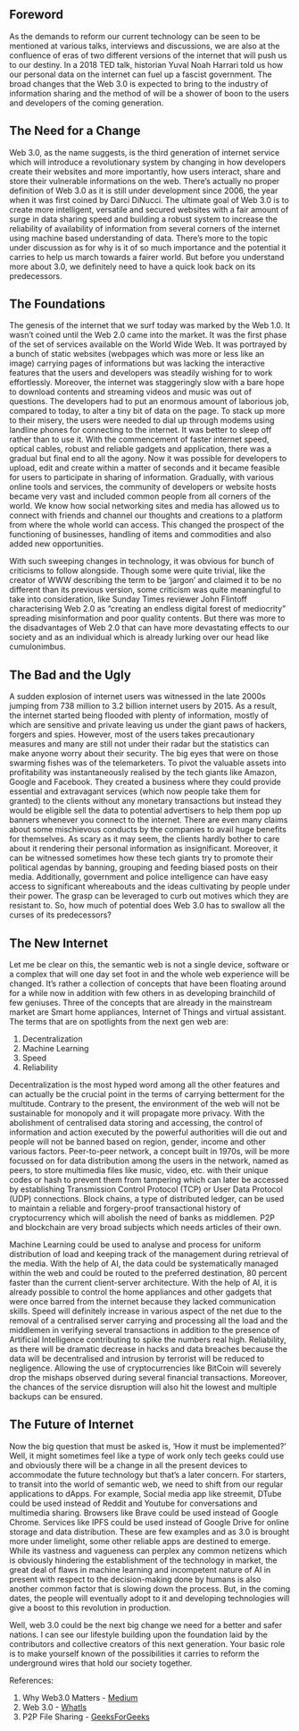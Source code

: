 ## Foreword

As the demands to reform our current technology can be seen to be mentioned at various talks, interviews and discussions, we are also at the confluence of eras of two different versions of the internet that will push us to our destiny. In a 2018 TED talk, historian Yuval Noah Harrari told us how our personal data on the internet can fuel up a fascist government. The broad changes that the Web 3.0 is expected to bring to the industry of information sharing and the method of will be a shower of boon to the users and developers of the coming generation.

## The Need for a Change

Web 3.0, as the name suggests, is the third generation of internet service which will introduce a revolutionary system by changing in how developers create their websites and more importantly, how users interact, share and store their vulnerable informations on the web. There’s actually no proper definition of Web 3.0 as it is still under development since 2006, the year when it was first coined by Darci DiNucci. The ultimate goal of Web 3.0 is to create more intelligent, versatile and secured websites with a fair amount of surge in data sharing speed and building a robust system to increase the reliability of availability of information from several corners of the internet using machine based understanding of data. There’s more to the topic under discussion as for why is it of so much importance and the potential it carries to help us march towards a fairer world. But before you understand more about 3.0, we definitely need to have a quick look back on its predecessors.

## The Foundations

The genesis of the internet that we surf today was marked by the Web 1.0. It wasn’t coined until the Web 2.0 came into the market. It was the first phase of the set of services available on the World Wide Web. It was portrayed by a bunch of static websites (webpages which was more or less like an image) carrying pages of informations but was lacking the interactive features that the users and developers was steadily wishing for to work effortlessly. Moreover, the internet was staggeringly slow with a bare hope to download contents and streaming videos and music was out of questions. The developers had to put an enormous amount of laborious job, compared to today, to alter a tiny bit of data on the page. To stack up more to their misery, the users were needed to dial up through modems using landline phones for connecting to the internet. It was better to sleep off rather than to use it.
With the commencement of faster internet speed, optical cables, robust and reliable gadgets and application, there was a gradual but final end to all the agony. Now it was possible for developers to upload, edit and create within a matter of seconds and it became feasible for users to participate in sharing of information. Gradually, with various online tools and services, the community of developers or website hosts became very vast and included common people from all corners of the world. We know how social networking sites and media has allowed us to connect with friends and channel our thoughts and creations to a platform from where the whole world can access. This changed the prospect of the functioning of businesses, handling of items and commodities and also added new opportunities.

With such sweeping changes in technology, it was obvious for bunch of criticisms to follow alongside. Though some were quite trivial, like the creator of WWW describing the term to be ‘jargon’ and claimed it to be no different than its previous version, some criticism was quite meaningful to take into consideration, like Sunday Times reviewer John Flintoff characterising Web 2.0 as “creating an endless digital forest of mediocrity” spreading misinformation and poor quality contents. But there was more to the disadvantages of Web 2.0 that can have more devastating effects to our society and as an individual which is already lurking over our head like cumulonimbus.

## The Bad and the Ugly

 A sudden explosion of internet users was witnessed in the late 2000s jumping from 738 million to 3.2 billion internet users by 2015. As a result, the internet started being flooded with plenty of information, mostly of which are sensitive and private leaving us under the giant paws of hackers, forgers and spies. However, most of the users takes precautionary measures and many are still not under their radar but the statistics can make anyone worry about their security. 
The big eyes that were on those swarming fishes was of the telemarketers. To pivot the valuable assets into profitability was instantaneously realised by the tech giants like Amazon, Google and Facebook. They created a business where they could provide essential and extravagant services (which now people take them for granted) to the clients without any monetary transactions but instead they would be eligible sell the data to potential advertisers to help them pop up banners whenever you connect to the internet. There are even many claims about some mischievous conducts by the companies to avail huge benefits for themselves. As scary as it may seem, the clients hardly bother to care about it rendering their personal information as insignificant. Moreover, it can be witnessed sometimes how these tech giants try to promote their political agendas by banning, grouping and feeding biased posts on their media. Additionally, government and police intelligence can have easy access to significant whereabouts and the ideas cultivating by people under their power. The grasp can be leveraged to curb out motives which they are resistant to. So, how much of potential does Web 3.0 has to swallow all the curses of its predecessors?

## The New Internet

Let me be clear on this, the semantic web is not a single device, software or a complex that will one day set foot in and the whole web experience will be changed. It’s rather a collection of concepts that have been floating around for a while now in addition with few others in as developing brainchild of few geniuses. Three of the concepts that are already in the mainstream market are Smart home appliances, Internet of Things and virtual assistant. The terms that are on spotlights from the next gen web are:

1. Decentralization
2. Machine Learning
3. Speed 
4. Reliability

Decentralization is the most hyped word among all the other features and can actually be the crucial point in the terms of carrying betterment for the multitude. Contrary to the present, the environment of the web will not be sustainable for monopoly and it will propagate more privacy. With the abolishment of centralised data storing and accessing, the control of information and action executed by the powerful authorities will die out and people will not be banned based on region, gender, income and other various factors. Peer-to-peer network, a concept built in 1970s, will be more focussed on for data distribution among the users in the network, named as peers, to store multimedia files like music, video, etc. with their unique codes or hash to prevent them from tampering which can later be accessed by establishing Transmission Control Protocol (TCP) or User Data Protocol (UDP) connections. Block chains, a type of distributed ledger, can be used to maintain a reliable and forgery-proof transactional history of cryptocurrency which will abolish the need of banks as middlemen. P2P and blockchain are very broad subjects which needs articles of their own.

Machine Learning could be used to analyse and process for uniform distribution of load and keeping track of the management during retrieval of the media. With the help of AI, the data could be systematically managed within the web and could be routed to the preferred destination, 80 percent faster than the current client-server architecture. With the help of AI, it is already possible to control the home appliances and other gadgets that were once barred from the internet because they lacked communication skills. Speed will definitely increase in various aspect of the net due to the removal of a centralised server carrying and processing all the load and the middlemen in verifying several transactions in addition to the presence of Artificial Intelligence contributing to spike the numbers real high. Reliability, as there will be dramatic decrease in hacks and data breaches because the data will be decentralised and intrusion by terrorist will be reduced to negligence. Allowing the use of cryptocurrencies like BitCoin will severely drop the mishaps observed during several financial transactions. Moreover, the chances of the service disruption will also hit the lowest and multiple backups can be ensured.

## The Future of Internet

Now the big question that must be asked is, ‘How it must be implemented?’ Well, it might sometimes feel like a type of work only tech geeks could use and obviously there will be a change in all the present devices to accommodate the future technology but that’s a later concern. For starters, to transit into the world of semantic web, we need to shift from our regular applications to dApps. For example, Social media app like streemit, DTube could be used instead of Reddit and Youtube for conversations and multimedia sharing. Browsers like Brave could be used instead of Google Chrome. Services like IPFS could be used instead of Google Drive for online storage and data distribution. These are few examples and as 3.0 is brought more under limelight, some other reliable apps are destined to emerge. While its vastness and vagueness can perplex any common netizens which is obviously hindering the establishment of the technology in market, the great deal of flaws in machine learning and incompetent nature of AI in present with respect to the decision-making done by humans is also another common factor that is slowing down the process. But, in the coming dates, the people will eventually adopt to it and developing technologies will give a boost to this revolution in production.

Well, web 3.0 could be the next big change we need for a better and safer nations. I can see our lifestyle building upon the foundation laid by the contributors and collective creators of this next generation. Your basic role is to make yourself known of the possibilities it carries to reform the underground wires that hold our society together.

References:

1. Why Web3.0 Matters - [Medium](medium.com/@matteozago/why-the-web-3-0-matters-and-you-should-know-about-it-a5851d63c94)
2. Web 3.0 - [WhatIs](https://whatis.techtarget.com/definition/Web-30?amp=1)
3. P2P File Sharing - [GeeksForGeeks](https://geeksforgeeks.org/p2ppeer-to-peer-file-sharing/amp)
